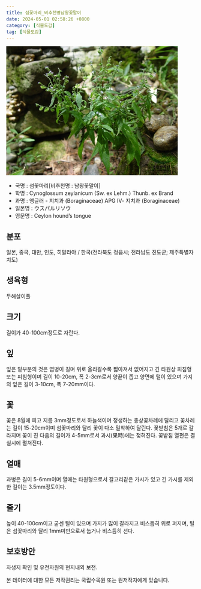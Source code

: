 ```yaml
---
title: 섬꽃마리_비추천명남왕꽃말이
date: 2024-05-01 02:58:26 +0800
category: [식물도감]
tag: [식물도감]
---
```




![섬꽃마리[비추천명 : 남왕꽃말이]](/assets/img/fileUpload/plants/basic/Boraginaceae/Cynoglossum/7748/7748_1_th2.jpg)
- 국명 : 섬꽃마리[비추천명 : 남왕꽃말이]
- 학명 : Cynoglossum zeylanicum (Sw. ex Lehm.) Thunb. ex Brand
- 과명 : 앵글러 - 지치과 (Boraginaceae) APG Ⅳ- 지치과 (Boraginaceae)
- 일본명 : ウスパルリソウ
- 영문명 : Ceylon hound’s tongue


## 분포
일본, 중국, 대만, 인도, 히말라야 / 한국(전라북도 정읍시; 전라남도 진도군; 제주특별자치도) 
## 생육형
두해살이풀
## 크기
길이가 40-100cm정도로 자란다.
## 잎
잎은 밑부분의 것은 엽병이 길며 위로 올라갈수록 짧아져서 없어지고 긴 타원상 피침형 또는 피침형이며 길이 10-20cm, 폭 2-3cm로서 양끝이 좁고 양면에 털이 있으며 가지의 잎은 길이 3-10cm, 폭 7-20mm이다.
## 꽃
꽃은 8월에 피고 지름 3mm정도로서 하늘색이며 정생하는 총상꽃차례에 달리고 꽃차례는 길이 15-20cm이며 섬꽃마리와 달리 꽃이 다소 밀착하여 달린다. 꽃받침은 5개로 갈라지며 꽃이 진 다음의 길이가 4-5mm로서 과시(果時)에는 젖혀진다. 꽃받침 열편은 결실시에 펼쳐진다.
## 열매
과병은 길이 5-6mm이며 열매는 타원형으로서 갈고리같은 가시가 있고 긴 가시를 제외한 길이는 3.5mm정도이다.
## 줄기
높이 40-100cm이고 굳센 털이 있으며 가지가 많이 갈라지고 비스듬히 위로 퍼지며, 털은 섬꽃마리와 달리 1mm미만으로서 눕거나 비스듬히 선다.
## 보호방안
자생지 확인 및 유전자원의 현지내외 보전.






본 데이터에 대한 모든 저작권리는 국립수목원 또는 원저작자에게 있습니다.
